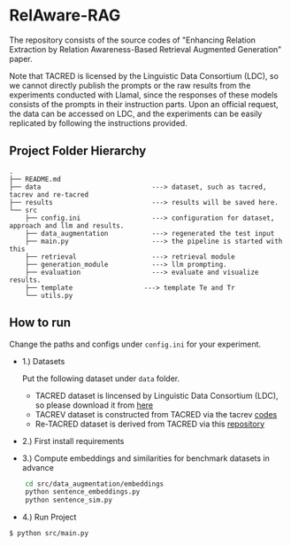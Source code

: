 # RelAware-RAG

The repository consists of the source codes of "Enhancing Relation Extraction by Relation Awareness-Based Retrieval Augmented Generation" paper.

Note that TACRED is licensed by the Linguistic Data Consortium (LDC), so we cannot directly publish the prompts or the raw results from the experiments conducted with Llamal, since the responses of these models consists of the prompts in their instruction parts.  Upon an official request, the data can be accessed on LDC, and the experiments can be easily replicated by following the instructions provided.

## Project Folder Hierarchy

````
.
├── README.md
├── data                            ---> dataset, such as tacred, tacrev and re-tacred
├── results                         ---> results will be saved here.
└── src
    ├── config.ini                  ---> configuration for dataset, approach and llm and results.
    ├── data_augmentation           ---> regenerated the test input
    ├── main.py                     ---> the pipeline is started with this
    ├── retrieval                   ---> retrieval module
    ├── generation_module           ---> llm prompting.
    ├── evaluation                  ---> evaluate and visualize results. 
    ├── template                  ---> template Te and Tr
    └── utils.py                    
````
## How to run
Change the paths and configs under `config.ini` for your experiment.
* 1.) Datasets
  
   Put the following dataset under `data` folder.
  
   * TACRED dataset is lincensed by Linguistic Data Consortium (LDC), so please download it from [here](https://catalog.ldc.upenn.edu/LDC2018T24)
   * TACREV dataset is constructed from TACRED via the tacrev [codes](https://github.com/DFKI-NLP/tacrev)
   * Re-TACRED dataset is derived from TACRED via this [repository](https://github.com/gstoica27/Re-TACRED)
   
* 2.) First install requirements
* 3.) Compute embeddings and similarities for benchmark datasets in advance
````bash
    cd src/data_augmentation/embeddings
    python sentence_embeddings.py
    python sentence_sim.py
````
* 4.) Run Project
````bash
$ python src/main.py
````

